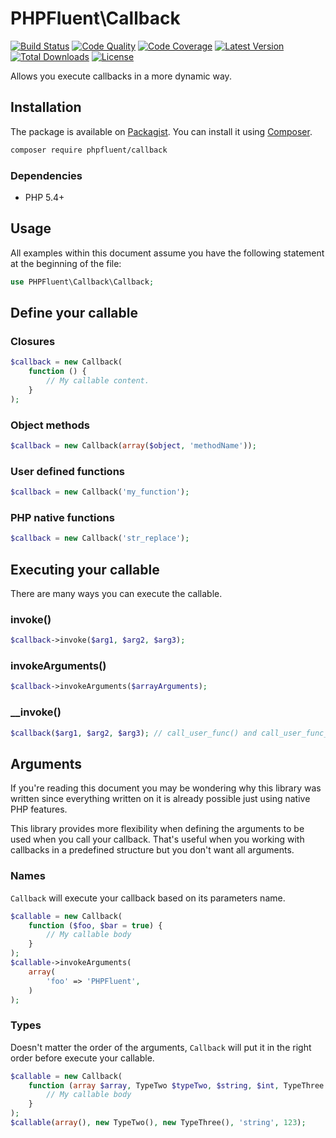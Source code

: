 # PHPFluent\Callback
[![Build Status](https://img.shields.io/travis/PHPFluent/Callback/master.svg?style=flat-square)](http://travis-ci.org/PHPFluent/Callback)
[![Code Quality](https://img.shields.io/scrutinizer/g/PHPFluent/Callback/master.svg?style=flat-square)](https://scrutinizer-ci.com/g/PHPFluent/Callback/?branch=master)
[![Code Coverage](https://img.shields.io/scrutinizer/coverage/g/PHPFluent/Callback/master.svg?style=flat-square)](https://scrutinizer-ci.com/g/PHPFluent/Callback/?branch=master)
[![Latest Version](https://img.shields.io/packagist/v/phpfluent/callback.svg?style=flat-square)](https://packagist.org/packages/phpfluent/callback)
[![Total Downloads](https://img.shields.io/packagist/dt/phpfluent/callback.svg?style=flat-square)](https://packagist.org/packages/phpfluent/callback)
[![License](https://img.shields.io/packagist/l/phpfluent/callback.svg?style=flat-square)](https://packagist.org/packages/phpfluent/callback)

Allows you execute callbacks in a more dynamic way.

## Installation

The package is available on [Packagist](https://packagist.org/packages/phpfluent/callback). You can install it using
[Composer](http://getcomposer.org).

```bash
composer require phpfluent/callback
```

### Dependencies

- PHP 5.4+

## Usage

All examples within this document assume you have the following statement at the beginning of the file:

```php
use PHPFluent\Callback\Callback;
```

## Define your callable

### Closures

```php
$callback = new Callback(
    function () {
        // My callable content.
    }
);
```

### Object methods

```php
$callback = new Callback(array($object, 'methodName'));
```

### User defined functions

```php
$callback = new Callback('my_function');
```

### PHP native functions

```php
$callback = new Callback('str_replace');
```

## Executing your callable

There are many ways you can execute the callable.

### invoke()

```php
$callback->invoke($arg1, $arg2, $arg3);
```

### invokeArguments()

```php
$callback->invokeArguments($arrayArguments);
```

### __invoke()

```php
$callback($arg1, $arg2, $arg3); // call_user_func() and call_user_func_array() will work like a charm
```

## Arguments

If you're reading this document you may be wondering why this library was written since everything written on it
is already possible just using native PHP features.

This library provides more flexibility when defining the arguments to be used when you call your callback. That's useful
when you working with callbacks in a predefined structure but you don't want all arguments.

### Names

`Callback` will execute your callback based on its parameters name.

```php
$callable = new Callback(
    function ($foo, $bar = true) {
        // My callable body
    }
);
$callable->invokeArguments(
    array(
        'foo' => 'PHPFluent',
    )
);
```

### Types

Doesn't matter the order of the arguments, `Callback` will put it in the right order before execute your callable.

```php
$callable = new Callback(
    function (array $array, TypeTwo $typeTwo, $string, $int, TypeThree $typeThree, $optional = 42) {
        // My callable body
    }
);
$callable(array(), new TypeTwo(), new TypeThree(), 'string', 123);
```
